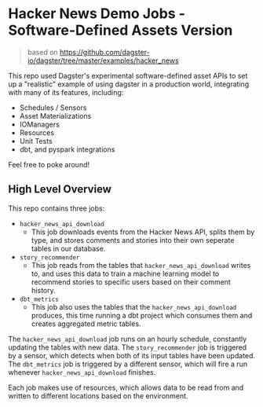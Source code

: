 # Hacker News Demo Jobs - Software-Defined Assets Version

> based on https://github.com/dagster-io/dagster/tree/master/examples/hacker_news

This repo used Dagster's experimental software-defined asset APIs to set up a "realistic" example of using dagster in a production world, integrating with
many of its features, including:

- Schedules / Sensors
- Asset Materializations
- IOManagers
- Resources
- Unit Tests
- dbt, and pyspark integrations

Feel free to poke around!

## High Level Overview

This repo contains three jobs:

- `hacker_news_api_download`
  - This job downloads events from the Hacker News API, splits them by type, and stores comments
    and stories into their own seperate tables in our database.
- `story_recommender`
  - This job reads from the tables that `hacker_news_api_download` writes to, and uses this data
    to train a machine learning model to recommend stories to specific users based on their comment history.
- `dbt_metrics`
  - This job also uses the tables that the `hacker_news_api_download` produces, this time running a dbt
    project which consumes them and creates aggregated metric tables.

The `hacker_news_api_download` job runs on an hourly schedule, constantly updating the tables with new data.
The `story_recommender` job is triggered by a sensor, which detects when both of its input tables have been updated.
The `dbt_metrics` job is triggered by a different sensor, which will fire a run whenever `hacker_news_api_download` finishes.

Each job makes use of resources, which allows data to be read from and written to different locations based on the environment.
